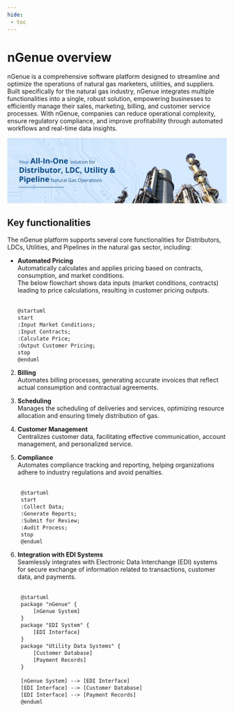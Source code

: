 ```yaml
---
hide:
 - toc
---
```


# nGenue overview

nGenue is a comprehensive software platform designed to streamline and optimize the operations of natural gas marketers, utilities, and suppliers. Built specifically for the natural gas industry, nGenue integrates multiple functionalities into a single, robust solution, empowering businesses to efficiently manage their sales, marketing, billing, and customer service processes. With nGenue, companies can reduce operational complexity, ensure regulatory compliance, and improve profitability through automated workflows and real-time data insights.

![altext](../assets/images/ngenue_overview.png)

## Key functionalities

The nGenue platform supports several core functionalities for Distributors, LDCs, Utilities, and Pipelines in the natural gas sector, including:

-  **Automated Pricing** </br>
   Automatically calculates and applies pricing based on contracts, consumption, and market conditions. </br>
   The below flowchart shows data inputs (market conditions, contracts) leading to price calculations, resulting in customer pricing outputs.
   ```puml

   @startuml
   start
   :Input Market Conditions;
   :Input Contracts;
   :Calculate Price;
   :Output Customer Pricing;
   stop
   @enduml
   ```

2. **Billing** </br>
   Automates billing processes, generating accurate invoices that reflect actual consumption and contractual agreements.</br>

3. **Scheduling** </br>
   Manages the scheduling of deliveries and services, optimizing resource allocation and ensuring timely distribution of gas.

4. **Customer Management**</br>
   Centralizes customer data, facilitating effective communication, account management, and personalized service.

5. **Compliance**</br>
   Automates compliance tracking and reporting, helping organizations adhere to industry regulations and avoid penalties.
   ```puml

    @startuml
    start
    :Collect Data;
    :Generate Reports;
    :Submit for Review;
    :Audit Process;
    stop
    @enduml
   ```

6. **Integration with EDI Systems** </br>
   Seamlessly integrates with Electronic Data Interchange (EDI) systems for secure exchange of information related to transactions, customer data, and payments.
   ```puml

    @startuml
    package "nGenue" {
        [nGenue System]
    }
    package "EDI System" {
        [EDI Interface]
    }
    package "Utility Data Systems" {
        [Customer Database]
        [Payment Records]
    }

    [nGenue System] --> [EDI Interface]
    [EDI Interface] --> [Customer Database]
    [EDI Interface] --> [Payment Records]
    @enduml
   ```

<!--
For more information about *nGenue*, visit their [official website](https://ngenue.com/ldcs-natural-gas-software-solution/).

-->
